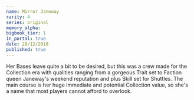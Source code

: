 ```yaml
---
name: Mirror Janeway
rarity: 4
series: original
memory_alpha:
bigbook_tier: 1
in_portal: true
date: 28/12/2018
published: true
---
```


Her Bases leave quite a bit to be desired, but this was a crew made for the Collection era with qualities ranging from a gorgeous Trait set to Faction queen Janeway's weekend reputation and plus Skill set for Shuttles. The main course is her huge immediate and potential Collection value, so she's a name that most players cannot afford to overlook.

